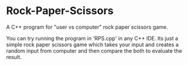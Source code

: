 # Rock-Paper-Scissors
A C++ program for "user vs computer" rock paper scissors game.

You can try running the program in 'RPS.cpp' in any C++ IDE.
Its just a simple rock paper scissors game which takes your input and creates a random input from computer and then compare the both to evaluate the result.
